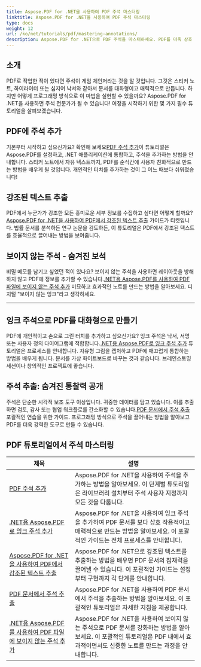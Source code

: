 ```yaml
---
title: Aspose.PDF for .NET을 사용하여 PDF 주석 마스터링
linktitle: Aspose.PDF for .NET을 사용하여 PDF 주석 마스터링
type: docs
weight: 12
url: /ko/net/tutorials/pdf/mastering-annotations/
description: Aspose.PDF for .NET으로 PDF 주석을 마스터하세요. PDF를 더욱 상호 작용적으로 만들기 위해 주석을 추가, 사용자 지정 및 추출하는 방법에 대한 단계별 튜토리얼을 살펴보세요.
---
```

## 소개

PDF로 작업한 적이 있다면 주석이 게임 체인저라는 것을 알 것입니다. 그것은 스티커 노트, 하이라이터 또는 심지어 낙서와 같아서 문서를 대화형이고 매력적으로 만듭니다. 하지만 어떻게 프로그래밍 방식으로 이 마법을 실현할 수 있을까요? Aspose.PDF for .NET을 사용하면 주석 전문가가 될 수 있습니다! 여정을 시작하기 위한 몇 가지 필수 튜토리얼을 살펴보겠습니다.

## PDF에 주석 추가  

 기본부터 시작하고 싶으신가요? 확인해 보세요[PDF 주석 추가](./adding-pdf-annotation/)이 튜토리얼은 Aspose.PDF를 설정하고, .NET 애플리케이션에 통합하고, 주석을 추가하는 방법을 안내합니다. 스티커 노트에서 자유 텍스트까지, PDF를 순식간에 사용자 친화적으로 만드는 방법을 배우게 될 것입니다. 개인적인 터치를 추가하는 것이 그 어느 때보다 쉬워졌습니다!  


## 강조된 텍스트 추출  

 PDF에서 누군가가 강조한 모든 흥미로운 세부 정보를 수집하고 싶다면 어떻게 할까요?[Aspose.PDF for .NET을 사용하여 PDF에서 강조된 텍스트 추출](./extract-highlighted-text-from-pdf/) 가이드가 티켓입니다. 법률 문서를 분석하든 연구 논문을 검토하든, 이 튜토리얼은 PDF에서 강조된 텍스트를 효율적으로 끌어내는 방법을 보여줍니다.  

## 보이지 않는 주석 - 숨겨진 보석  

 비밀 메모를 남기고 싶었던 적이 있나요? 보이지 않는 주석을 사용하면 레이아웃을 방해하지 않고 PDF에 정보를 추가할 수 있습니다.[.NET용 Aspose.PDF를 사용하여 PDF 파일에 보이지 않는 주석 추가](./invisible-annotation-in-pdf-file/) 미묘하고 효과적인 노트를 만드는 방법을 알아보세요. 디지털 "보이지 않는 잉크"라고 생각하세요.  

---

## 잉크 주석으로 PDF를 대화형으로 만들기  

 PDF에 개인적이고 손으로 그린 터치를 추가하고 싶으신가요? 잉크 주석은 낙서, 서명 또는 사용자 정의 다이어그램에 적합합니다.[.NET용 Aspose.PDF로 잉크 주석 추가](./adding-ink-annotations/) 튜토리얼은 프로세스를 안내합니다. 자유형 그림을 캡처하고 PDF에 매끄럽게 통합하는 방법을 배우게 됩니다. 문서를 가상 화이트보드로 바꾸는 것과 같습니다. 브레인스토밍 세션이나 창의적인 프로젝트에 좋습니다.  

## 주석 추출: 숨겨진 통찰력 공개  

 주석은 단순한 시각적 보조 도구 이상입니다. 귀중한 데이터를 담고 있습니다. 이를 추출하면 검토, 감사 또는 협업 워크플로를 간소화할 수 있습니다.[PDF 문서에서 주석 추출](./extract-annotations-from-pdf/) 포괄적인 연습을 위한 가이드. 프로그래밍 방식으로 주석을 끌어내는 방법을 알아보고 PDF를 더욱 강력한 도구로 만들 수 있습니다.  

## PDF 튜토리얼에서 주석 마스터링
| 제목 | 설명 |
| --- | --- | 
| [PDF 주석 추가](./adding-pdf-annotation/) | Aspose.PDF for .NET을 사용하여 주석을 추가하는 방법을 알아보세요. 이 단계별 튜토리얼은 라이브러리 설치부터 주석 사용자 지정까지 모든 것을 다룹니다. |  
| [.NET용 Aspose.PDF로 잉크 주석 추가](./adding-ink-annotations/) | Aspose.PDF for .NET을 사용하여 잉크 주석을 추가하여 PDF 문서를 보다 상호 작용적이고 매력적으로 만드는 방법을 알아보세요. 이 포괄적인 가이드는 전체 프로세스를 안내합니다. |    
| [Aspose.PDF for .NET을 사용하여 PDF에서 강조된 텍스트 추출](./extract-highlighted-text-from-pdf/) | Aspose.PDF for .NET으로 강조된 텍스트를 추출하는 방법을 배우면 PDF 문서의 잠재력을 끌어낼 수 있습니다. 이 포괄적인 가이드는 설정부터 구현까지 각 단계를 안내합니다. |  
| [PDF 문서에서 주석 추출](./extract-annotations-from-pdf/) | Aspose.PDF for .NET을 사용하여 PDF 문서에서 주석을 추출하는 방법을 알아보세요. 이 포괄적인 튜토리얼은 자세한 지침을 제공합니다. |    
| [.NET용 Aspose.PDF를 사용하여 PDF 파일에 보이지 않는 주석 추가](./invisible-annotation-in-pdf-file/) | Aspose.PDF for .NET을 사용하여 보이지 않는 주석으로 PDF 문서를 강화하는 방법을 알아보세요. 이 포괄적인 튜토리얼은 PDF 내에서 효과적이면서도 신중한 노트를 만드는 과정을 안내합니다. |  